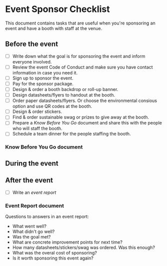 # Event Sponsor Checklist

This document contains tasks that are useful when you're sponsoring an event and have a booth with staff at the venue.

## Before the event

- [ ] Write down what the goal is for sponsoring the event and inform everyone involved.
- [ ] Review the event Code of Conduct and make sure you have contact information in case you need it.
- [ ] Sign up to sponsor the event.
- [ ] Pay for the sponsor package.
- [ ] Design & order a booth backdrop or roll-up banner.
- [ ] Design datasheets/flyers to handout at the booth.
- [ ] Order paper datasheets/flyers. Or choose the environmental consious option and use QR codes at the booth.
- [ ] Design & order stickers.
- [ ] Find & order sustainable swag or prizes to give away at the booth.
- [ ] Prepare a _Know Before You Go_ document and share this with the people who will staff the booth.
- [ ] Schedule a team dinner for the people staffing the booth.

### Know Before You Go document

## During the event

## After the event

- [ ] Write an _event report_

### Event Report document

Questions to answers in an event report:

- What went well?
- What didn't go well?
- Was the goal met?
- What are concrete improvement points for next time?
- How many datasheets/stickers/swag was ordered. Was this enough?
- What was the overal cost of sponsoring?
- Is it worth sponsoring this event again?
